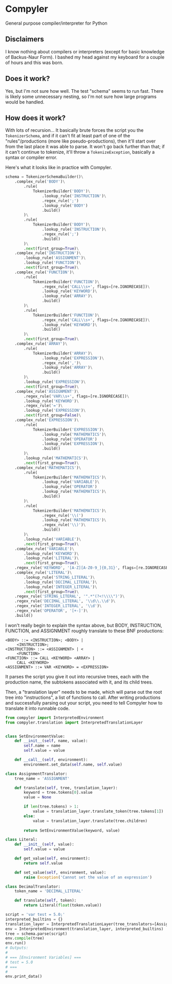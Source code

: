# Compyler
General purpose compiler/interpreter for Python

## Disclaimers
I know nothing about compilers or interpreters (except for basic knowledge of Backus-Naur Form). I bashed my head against my keyboard for a couple of hours and this was born.

## Does it work?
Yes, but I'm not sure how well. The test "schema" seems to run fast. There is likely some unnecessary nesting, so I'm not sure how large programs would be handled.

## How does it work?
With lots of recursion... It basically brute forces the script you the `TokenizerSchema`, and if it can't fit at least part of one of the "rules"/productions (more like pseudo-productions), then it'll start over from the last place it was able to parse. It won't go back further than that; if it can't continue to tokenize, it'll throw a `TokenizeException`, basically a syntax or compiler error.

Here's what it looks like in practice with Compyler.
```python
schema = TokenizerSchemaBuilder()\
    .complex_rule('BODY')\
        .rule(
            TokenizerBuilder('BODY')\
                .lookup_rule('INSTRUCTION')\
                .regex_rule(';')
                .lookup_rule('BODY')
                .build()
        )\
        .rule(
            TokenizerBuilder('BODY')\
                .lookup_rule('INSTRUCTION')\
                .regex_rule(';')
                .build()
        )\
        .next(first_group=True)\
    .complex_rule('INSTRUCTION')\
        .lookup_rule('ASSIGNMENT')\
        .lookup_rule('FUNCTION')\
        .next(first_group=True)\
    .complex_rule('FUNCTION')\
        .rule(
            TokenizerBuilder('FUNCTION')\
                .regex_rule('CALL\\s+', flags=[re.IGNORECASE])\
                .lookup_rule('KEYWORD')\
                .lookup_rule('ARRAY')\
                .build()
        )\
        .rule(
            TokenizerBuilder('FUNCTION')\
                .regex_rule('CALL\\s+', flags=[re.IGNORECASE])\
                .lookup_rule('KEYWORD')\
                .build()
        )\
        .next(first_group=True)\
    .complex_rule('ARRAY')\
        .rule(
            TokenizerBuilder('ARRAY')\
                .lookup_rule('EXPRESSION')\
                .regex_rule(',')\
                .lookup_rule('ARRAY')\
                .build()
        )\
        .lookup_rule('EXPRESSION')\
        .next(first_group=True)\
    .complex_rule('ASSIGNMENT')\
        .regex_rule('VAR\\s+', flags=[re.IGNORECASE])\
        .lookup_rule('KEYWORD')\
        .regex_rule('=')\
        .lookup_rule('EXPRESSION')\
        .next(first_group=False)\
    .complex_rule('EXPRESSION')\
        .rule(
            TokenizerBuilder('EXPRESSION')\
                .lookup_rule('MATHEMATICS')\
                .lookup_rule('OPERATOR')
                .lookup_rule('EXPRESSION')\
                .build()
        )\
        .lookup_rule('MATHEMATICS')\
        .next(first_group=True)\
    .complex_rule('MATHEMATICS')\
        .rule(
            TokenizerBuilder('MATHEMATICS')\
                .lookup_rule('VARIABLE')\
                .lookup_rule('OPERATOR')
                .lookup_rule('MATHEMATICS')\
                .build()
        )\
        .rule(
            TokenizerBuilder('MATHEMATICS')\
                .regex_rule('\\(')
                .lookup_rule('MATHEMATICS')\
                .regex_rule('\\)')\
                .build()
        )\
        .lookup_rule('VARIABLE')\
        .next(first_group=True)\
    .complex_rule('VARIABLE')\
        .lookup_rule('KEYWORD')\
        .lookup_rule('LITERAL')\
        .next(first_group=True)\
    .regex_rule('KEYWORD', '[A-Z][A-Z0-9_]{0,31}', flags=[re.IGNORECASE])\
    .complex_rule('LITERAL')\
        .lookup_rule('STRING_LITERAL')\
        .lookup_rule('DECIMAL_LITERAL')\
        .lookup_rule('INTEGER_LITERAL')\
        .next(first_group=True)\
    .regex_rule('STRING_LITERAL', '".*"(?<!\\\\")')\
    .regex_rule('DECIMAL_LITERAL', '\\d\\.\\d')\
    .regex_rule('INTEGER_LITERAL', '\\d')\
    .regex_rule('OPERATOR', '[+-]')\
    .build()
```

I won't really begin to explain the syntax above, but BODY, INSTRUCTION, FUNCTION, and ASSIGNMENT roughly translate to these BNF productions:
```
<BODY> ::= <INSTRUCTION>; <BODY> |
     <INSTRUCTION>;
<INSTRUCTION> ::= <ASSIGNMENT> | <
     <FUNCTION>
<FUNCTION> ::= CALL <KEYWORD> <ARRAY> |
     CALL <KEYWORD>
<ASSIGNMENT> ::= VAR <KEYWORD> = <EXPRESSION>
```

It parses the script you give it out into recursive trees, each with the production name, the subtokens associated with it, and its child trees.

Then, a "translation layer" needs to be made, which will parse out the root tree into "instructions", a list of functions to call. After writing productions and successfully parsing out your script, you need to tell Compyler how to translate it into runnable code.
```python
from compyler import InterpretedEnvironment
from compyler.translation import InterpretedTranslationLayer


class SetEnvironmentValue:
    def __init__(self, name, value):
        self.name = name
        self.value = value

    def __call__(self, environment):
        environment.set_data(self.name, self.value)

class AssignmentTranslator:
    tree_name = 'ASSIGNMENT'

    def translate(self, tree, translation_layer):
        keyword = tree.tokens[0].value
        value = None

        if len(tree.tokens) > 1:
            value = translation_layer.translate_token(tree.tokens[1])
        else:
            value = translation_layer.translate(tree.children)
        
        return SetEnvironmentValue(keyword, value)

class Literal:
    def __init__(self, value):
        self.value = value

    def get_value(self, environment):
        return self.value

    def set_value(self, environment, value):
        raise Exception('Cannot set the value of an expression')

class DecimalTranslator:
    token_name = 'DECIMAL_LITERAL'

    def translate(self, token):
        return Literal(float(token.value))

script = 'var test = 5.0;'
interpreted_builtins = {}
translation_layer = InterpretedTranslationLayer(tree_translators=[AssignmentTranslator()], token_translators=[DecimalTranslator()])
env = InterpretedEnvironment(translation_layer, interpreted_builtins)
tree = schema.parse(script)
env.compile(tree)
env.run()
# Outputs:
#
# === [Environment Variables] ===
# test = 5.0
# ===
#
env.print_data()
```
